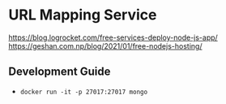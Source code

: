 # URL Mapping Service
https://blog.logrocket.com/free-services-deploy-node-js-app/
https://geshan.com.np/blog/2021/01/free-nodejs-hosting/

## Development Guide
- `docker run -it -p 27017:27017 mongo`